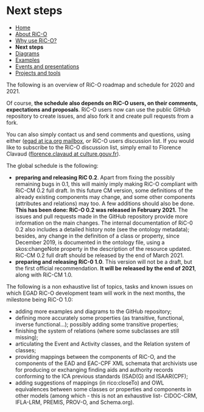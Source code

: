 # Next steps

* [Home](index.html)
* [About RiC-O](about.html)
* [Why use RiC-O?](why-use-RiC-O.html)
* **Next steps**
* [Diagrams](diagrams.html)
* [Examples](examples.html)
* [Events and presentations](events.html)
* [Projects and tools](projects-and-tools.html)

The following is an overview of RiC-O roadmap and schedule for 2020 and 2021.

Of course, **the schedule also depends on RiC-O users, on their comments, expectations and proposals**. RiC-O users now can use the public GitHub repository to create issues, and also fork it and create pull requests from a fork. 

You can also simply contact us and send comments and questions, using either ([egad at ica.org mailbox](mailto:egad@ica.org), or RiC-O users discussion list. If you would like to subscribe to the RiC-O discussion list, simply email to Florence Clavaud ([florence.clavaud at culture.gouv.fr](mailto:florence.clavaud@culture.gouv.fr)).

The global schedule is the following:

* **preparing and releasing RiC 0.2**. Apart from fixing the possibly remaining bugs in 0.1, this will mainly imply making RiC-O compliant with RiC-CM 0.2 full draft. In this future CM version, some definitions of the already existing components may change, and some other components (attributes and relations) may too. A few additions should also be done. **This has been done: RiC-O 0.2 was released in February 2021.** The issues and pull requests made in the GitHub repository provide more information on the main changes. The internal documentation of RiC-0 0.2 also includes a detailed history note (see the ontology metadata); besides, any change in the definition of a class or property, since December 2019, is documented in the ontology file, using a skos:changeNote property in the description of the resource updated. RiC-CM 0.2 full draft should be released by the end of March 2021.
* **preparing and releasing RiC-0 1.0**. This version will not be a draft, but the first official recommendation. **It will be released by the end of 2021**, along with RiC-CM 1.0.

The following is a non exhaustive list of topics, tasks and known issues on which EGAD RiC-O development team will work in the next months, the milestone being RiC-O 1.0:

* adding more examples and diagrams to the GitHub repository;
* defining more accurately some properties (as transitive, functional, inverse functional...); possibly adding some transitive properties;
* finishing the system of relations (where some subclasses are still missing);
* articulating the Event and Activity classes, and the Relation system of classes;
* providing mappings between the components of RiC-O, and the components of the EAD and EAC-CPF XML schemata that archivists use for producing or exchanging finding aids and authority records conforming to the ICA previous standards (ISAD(G) and ISAAR(CPF);
* adding suggestions of mappings (in rico:closeTo) and OWL equivalences between some classes or properties and components in other models (among which - this is not an exhaustive list- CIDOC-CRM, IFLA-LRM, PREMIS, PROV-O, and Schema.org).
